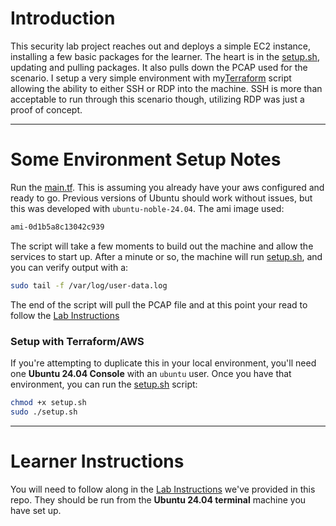 # Introduction

This security lab project reaches out and deploys a simple EC2 instance, installing a few basic packages for the learner. The heart is in the [setup.sh](https://github.com/crtcards1/demo_class/blob/main/Scripts/setup.sh), updating and pulling packages. It also pulls down the PCAP used for the scenario. I setup a very simple environment with my[Terraform](https://github.com/crtcards1/demo_class/blob/main/Scripts/main.tf) script allowing the ability to either SSH or RDP into the machine. SSH is more than acceptable to run through this scenario though, utilizing RDP was just a proof of concept. 

---
# Some Environment Setup Notes

Run the [main.tf](https://github.com/crtcards1/demo_class/blob/main/Scripts/main.tf). This is assuming you already have your aws configured and ready to go. Previous versions of Ubuntu should work without issues, but this was developed with `ubuntu-noble-24.04`.  The ami image used:
```bash
ami-0d1b5a8c13042c939
```

The script will take a few moments to build out the machine and allow the services to start up. After a minute or so, the machine will run [setup.sh](https://github.com/crtcards1/demo_class/blob/main/Scripts/setup.sh), and you can verify output with a:

```bash
sudo tail -f /var/log/user-data.log
```

The end of the script will pull the PCAP file and at this point your read to follow the [Lab Instructions](https://github.com/crtcards1/demo_class/blob/main/Lab%20Guide.md)

### Setup with Terraform/AWS

If you're attempting to duplicate this in your local environment, you'll need one **Ubuntu 24.04 Console** with an `ubuntu` user. Once you have that environment, you can run the [setup.sh](https://github.com/crtcards1/demo_class/blob/main/Scripts/setup.sh) script:
```bash
chmod +x setup.sh
sudo ./setup.sh
```
---

# Learner Instructions

You will need to follow along in the [Lab Instructions](https://github.com/ps-interactive/lab_security-lab-audition-example/blob/main/Lab%20Instructions.md) we've provided in this repo. They should be run from the **Ubuntu 24.04 terminal** machine you have set up.



